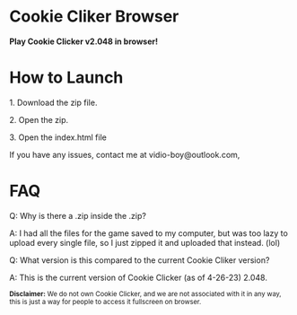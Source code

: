 <html>

<head>
<h1>Cookie Cliker Browser</h1>
<p><b>Play Cookie Clicker v2.048 in browser!</b></p>
</head>

<body>
<h1>How to Launch</h1>
<p>1. Download the zip file.</p>
<p>2. Open the zip.</p>
<p>3. Open the index.html file</p>
<p>If you have any issues, contact me at vidio-boy@outlook.com,</p>

<h1>FAQ</h1>
<p>Q: Why is there a .zip inside the .zip?</p>
<p>A: I had all the files for the game saved to my computer, but was too lazy to upload every single file, so I just zipped it and uploaded that instead. (lol)</p>
<p>Q: What version is this compared to the current Cookie Cliker version?</p>
<p>A: This is the current version of Cookie Clicker (as of 4-26-23) 2.048.</p>

<footer><small><b>Disclaimer:</b> We do not own Cookie Clicker, and we are not associated with it in any way, this is just a way for people to access it fullscreen on browser.<small><footer>
</body>

</html>
